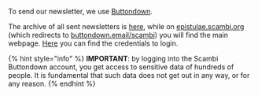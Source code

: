 To send our newsletter, we use [Buttondown](../Platforms-and-tools/Buttondown.md).

The archive of all sent newsletters is [here](https://buttondown.email/scambi/archive/), while on [epistulae.scambi.org](https://epistulae.scambi.org) (which redirects to [buttondown.email/scambi](https://buttondown.email/scambi)) you will find the main webpage. [Here](https://nuvola.scambi.org/apps/passwords) you can find the credentials to login.

{% hint style="info" %}
**IMPORTANT**: by logging into the Scambi Buttondown account, you get access to sensitive data of hundreds of people. It is fundamental that such data does not get out in any way, or for any reason.
{% endhint %}